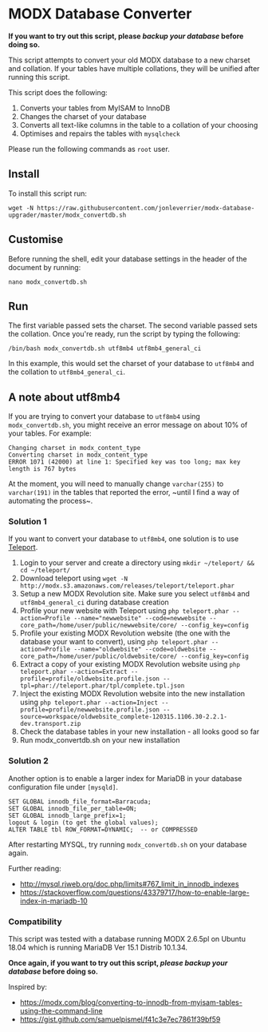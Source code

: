 # MODX Database Converter

**If you want to try out this script, please _backup your database_ before doing so.**

This script attempts to convert your old MODX database to a new charset and collation. If your tables have multiple collations, they will be unified after running this script.

This script does the following:
1. Converts your tables from MyISAM to InnoDB
2. Changes the charset of your database
3. Converts all text-like columns in the table to a collation of your choosing
4. Optimises and repairs the tables with `mysqlcheck`

Please run the following commands as `root` user.

## Install
To install this script run:
```
wget -N https://raw.githubusercontent.com/jonleverrier/modx-database-upgrader/master/modx_convertdb.sh
```

## Customise
Before running the shell, edit your database settings in the header of the document by running:
```
nano modx_convertdb.sh
```

## Run
The first variable passed sets the charset. The second variable passed sets the collation. Once you're ready, run the script by typing the following:
```
/bin/bash modx_convertdb.sh utf8mb4 utf8mb4_general_ci
```
In this example, this would set the charset of your database to `utf8mb4` and the collation to `utf8mb4_general_ci`.

## A note about utf8mb4
If you are trying to convert your database to `utf8mb4` using `modx_convertdb.sh`, you might receive an error message on about 10% of your tables. For example:

```
Changing charset in modx_content_type
Converting charset in modx_content_type
ERROR 1071 (42000) at line 1: Specified key was too long; max key length is 767 bytes
```
At the moment, you will need to manually change `varchar(255)` to `varchar(191)` in the tables that reported the error, ~until I find a way of automating the process~.

### Solution 1

If you want to convert your database to `utf8mb4`, one solution is to use [Teleport](https://github.com/modxcms/teleport).

1. Login to your server and create a directory using `mkdir ~/teleport/ && cd ~/teleport/`
2. Download teleport using `wget -N http://modx.s3.amazonaws.com/releases/teleport/teleport.phar`
3. Setup a new MODX Revolution site. Make sure you select `utf8mb4` and `utf8mb4_general_ci` during database creation
4. Profile your new website with Teleport using `php teleport.phar --action=Profile --name="newwebsite" --code=newwebsite --core_path=/home/user/public/newwebsite/core/ --config_key=config`
5. Profile your existing MODX Revolution website (the one with the database your want to convert), using `php teleport.phar --action=Profile --name="oldwebsite" --code=oldwebsite --core_path=/home/user/public/oldwebsite/core/ --config_key=config`
6. Extract a copy of your existing MODX Revolution website using `php teleport.phar --action=Extract --profile=profile/oldwebsite.profile.json --tpl=phar://teleport.phar/tpl/complete.tpl.json`
7. Inject the existing MODX Revolution website into the new installation using `php teleport.phar --action=Inject --profile=profile/newwebsite.profile.json --source=workspace/oldwebsite_complete-120315.1106.30-2.2.1-dev.transport.zip`
8. Check the database tables in your new installation - all looks good so far
9. Run modx_convertdb.sh on your new installation

### Solution 2

Another option is to enable a larger index for MariaDB in your database configuration file under `[mysqld]`.
```
SET GLOBAL innodb_file_format=Barracuda;
SET GLOBAL innodb_file_per_table=ON;
SET GLOBAL innodb_large_prefix=1;
logout & login (to get the global values);
ALTER TABLE tbl ROW_FORMAT=DYNAMIC;  -- or COMPRESSED
```
After restarting MYSQL, try running `modx_convertdb.sh` on your database again.

Further reading:
* http://mysql.rjweb.org/doc.php/limits#767_limit_in_innodb_indexes
* https://stackoverflow.com/questions/43379717/how-to-enable-large-index-in-mariadb-10

### Compatibility
This script was tested with a database running MODX 2.6.5pl on Ubuntu 18.04 which is running MariaDB Ver 15.1 Distrib 10.1.34.

**Once again, if you want to try out this script, _please backup your database_ before doing so.**

Inspired by:
*   https://modx.com/blog/converting-to-innodb-from-myisam-tables-using-the-command-line
*   https://gist.github.com/samuelpismel/f41c3e7ec7861f39bf59

